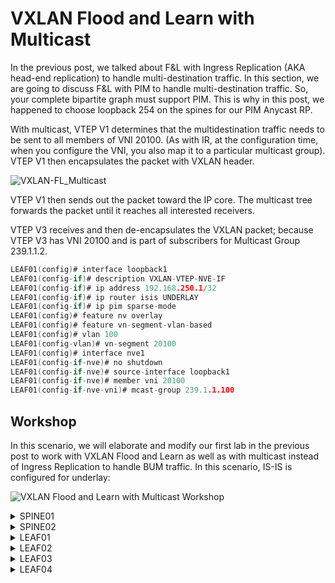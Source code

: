 # VXLAN Flood and Learn with Multicast

In the previous post, we talked about F&L with Ingress Replication (AKA head-end replication) to handle multi-destination traffic. In this section, we are going to discuss F&L with PIM to handle multi-destination traffic. So, your complete bipartite graph must support PIM. This is why in this post, we happened to choose loopback 254 on the spines for our PIM Anycast RP.

With multicast, VTEP V1 determines that the multidestination traffic needs to be sent to all members of VNI 20100. (As with IR, at the configuration time, when you configure the VNI, you also map it to a particular multicast group). VTEP V1 then encapsulates the packet with VXLAN header.

![VXLAN-FL_Multicast](https://user-images.githubusercontent.com/31813625/232262481-cec126c2-f684-498d-aabf-88b0b68771d6.svg "VXLAN Flood and Learn with Multicast")

VTEP V1 then sends out the packet toward the IP core. The multicast tree forwards the packet until it reaches all interested receivers.

VTEP V3 receives and then de-encapsulates the VXLAN packet; because VTEP V3 has VNI 20100 and is part of subscribers for Multicast Group 239.1.1.2.

```c
LEAF01(config)# interface loopback1
LEAF01(config-if)# description VXLAN-VTEP-NVE-IF
LEAF01(config-if)# ip address 192.168.250.1/32
LEAF01(config-if)# ip router isis UNDERLAY
LEAF01(config-if)# ip pim sparse-mode
LEAF01(config)# feature nv overlay
LEAF01(config)# feature vn-segment-vlan-based
LEAF01(config)# vlan 100
LEAF01(config-vlan)# vn-segment 20100
LEAF01(config)# interface nve1
LEAF01(config-if-nve)# no shutdown
LEAF01(config-if-nve)# source-interface loopback1
LEAF01(config-if-nve)# member vni 20100
LEAF01(config-if-nve-vni)# mcast-group 239.1.1.100
```
## Workshop

In this scenario, we will elaborate and modify our first lab in the previous post to work with VXLAN Flood and Learn as well as with multicast instead of Ingress Replication to handle BUM traffic. In this scenario, IS-IS is configured for underlay:

![VXLAN Flood and Learn with Multicast Workshop](https://user-images.githubusercontent.com/31813625/232261114-774992f1-bed8-4042-b95a-5de440b84077.jpg "VXLAN F&L and Multicast Workshop")

<details>
 
<summary>SPINE01</summary>

```elixir
feature pim
feature isis
ip pim rp-address 192.168.0.254
ip pim anycast-rp 192.168.0.254 192.168.0.1
ip pim anycast-rp 192.168.0.254 192.168.0.2

interface Ethernet1/1
  description FABRIC
  medium p2p
  ip unnumbered loopback0
  ip router isis UNDERLAY
  ip pim sparse-mode
  no shutdown

interface Ethernet1/2
  description FABRIC
  medium p2p
  ip unnumbered loopback0
  ip router isis UNDERLAY
  ip pim sparse-mode
  no shutdown

interface Ethernet1/3
  description FABRIC
  medium p2p
  ip unnumbered loopback0
  ip router isis UNDERLAY
  ip pim sparse-mode
  no shutdown

interface Ethernet1/4
  description FABRIC
  medium p2p
  ip unnumbered loopback0
  ip router isis UNDERLAY
  ip pim sparse-mode
  no shutdown

interface loopback0
  description UNDERLAY
  ip address 192.168.0.1/32
  ip router isis UNDERLAY
  ip pim sparse-mode

interface loopback254
  ip address 192.168.0.254/32
  ip router isis UNDERLAY
  ip pim sparse-mode
icam monitor scale

line console
line vty
router isis UNDERLAY
  net 49.0000.0000.0001.00
  is-type level-2
```
</details>

<details>

<summary>SPINE02</summary>

```elixir
feature pim
feature isis
ip pim rp-address 192.168.0.254
ip pim anycast-rp 192.168.0.254 192.168.0.1
ip pim anycast-rp 192.168.0.254 192.168.0.2

interface Ethernet1/1
  description FABRIC
  medium p2p
  ip unnumbered loopback0
  ip router isis UNDERLAY
  ip pim sparse-mode
  no shutdown

interface Ethernet1/2
  description FABRIC
  medium p2p
  ip unnumbered loopback0
  ip router isis UNDERLAY
  ip pim sparse-mode
  no shutdown

interface Ethernet1/3
  description FABRIC
  medium p2p
  ip unnumbered loopback0
  ip router isis UNDERLAY
  ip pim sparse-mode
  no shutdown

interface Ethernet1/4
  description FABRIC
  medium p2p
  ip unnumbered loopback0
  ip router isis UNDERLAY
  ip pim sparse-mode
  no shutdown

interface loopback0
  description UNDERLAY
  ip address 192.168.0.2/32
  ip router isis UNDERLAY
  ip pim sparse-mode

interface loopback254
  ip address 192.168.0.254/32
  ip router isis UNDERLAY
  ip pim sparse-mode
icam monitor scale

line console
line vty
router isis UNDERLAY
  net 49.0000.0000.0002.00
  is-type level-2
```
</details>

<details>

<summary>LEAF01</summary>
 
```elixir
feature pim
feature isis
feature interface-vlan
feature vn-segment-vlan-based
feature nv overlay

ip pim rp-address 192.168.0.254
vlan 100,200
vlan 100
  vn-segment 20100
vlan 200
  vn-segment 20200

interface nve1
  no shutdown
  source-interface loopback1
  member vni 20100
    mcast-group 239.1.1.100
  member vni 20200
    mcast-group 239.1.1.200

interface Ethernet1/1
  description FABRIC
  no switchport
  medium p2p
  ip unnumbered loopback0
  ip router isis UNDERLAY
  ip pim sparse-mode
  no shutdown

interface Ethernet1/2
  description FABRIC
  no switchport
  medium p2p
  ip unnumbered loopback0
  ip router isis UNDERLAY
  ip pim sparse-mode
  no shutdown

interface Ethernet1/41
  switchport access vlan 100

interface loopback0
  description UNDERLAY
  ip address 192.168.1.1/32
  ip router isis UNDERLAY
  ip pim sparse-mode

interface loopback1
  description VXLAN-VTEP-NVE-IF
  ip address 192.168.250.1/32
  ip router isis UNDERLAY
  ip pim sparse-mode
icam monitor scale

router isis UNDERLAY
  net 49.0000.0000.1001.00
  is-type level-2
```

</details>

<details>

<summary>LEAF02</summary>

```elixir
feature pim
feature isis
feature interface-vlan
feature vn-segment-vlan-based
feature nv overlay

ip pim rp-address 192.168.0.254
vlan 100,200
vlan 100
  vn-segment 20100
vlan 200
  vn-segment 20200

interface nve1
  no shutdown
  source-interface loopback1
  member vni 20100
    mcast-group 239.1.1.100
  member vni 20200
    mcast-group 239.1.1.200

interface Ethernet1/1
  description FABRIC
  no switchport
  medium p2p
  ip unnumbered loopback0
  ip router isis UNDERLAY
  ip pim sparse-mode
  no shutdown

interface Ethernet1/2
  description FABRIC
  no switchport
  medium p2p
  ip unnumbered loopback0
  ip router isis UNDERLAY
  ip pim sparse-mode
  no shutdown

interface Ethernet1/41
  switchport access vlan 100

interface loopback0
  description UNDERLAY
  ip address 192.168.1.2/32
  ip router isis UNDERLAY
  ip pim sparse-mode

interface loopback1
  description VXLAN-VTEP-NVE-IF
  ip address 192.168.250.2/32
  ip router isis UNDERLAY
  ip pim sparse-mode
icam monitor scale

router isis UNDERLAY
  net 49.0000.0000.1002.00
  is-type level-2
```
</details>

<details>

<summary>LEAF03</summary>

```elixir
feature pim
feature isis
feature interface-vlan
feature vn-segment-vlan-based
feature nv overlay

ip pim rp-address 192.168.0.254
vlan 100,200
vlan 100
  vn-segment 20100
vlan 200
  vn-segment 20200

interface nve1
  no shutdown
  source-interface loopback1
  member vni 20100
    mcast-group 239.1.1.100
  member vni 20200
    mcast-group 239.1.1.200

interface Ethernet1/1
  description FABRIC
  no switchport
  medium p2p
  ip unnumbered loopback0
  ip router isis UNDERLAY
  ip pim sparse-mode
  no shutdown

interface Ethernet1/2
  description FABRIC
  no switchport
  medium p2p
  ip unnumbered loopback0
  ip router isis UNDERLAY
  ip pim sparse-mode
  no shutdown

interface Ethernet1/41
  switchport access vlan 200

interface loopback0
  description UNDERLAY
  ip address 192.168.1.3/32
  ip router isis UNDERLAY
  ip pim sparse-mode

interface loopback1
  description VXLAN-VTEP-NVE-IF
  ip address 192.168.250.3/32
  ip router isis UNDERLAY
  ip pim sparse-mode
icam monitor scale

router isis UNDERLAY
  net 49.0000.0000.1003.00
  is-type level-2
```
</details>

<details>

<summary>LEAF04</summary>

```elixir
feature pim
feature isis
feature interface-vlan
feature vn-segment-vlan-based
feature nv overlay

ip pim rp-address 192.168.0.254
vlan 100,200
vlan 100
  vn-segment 20100
vlan 200
  vn-segment 20200

interface nve1
  no shutdown
  source-interface loopback1
  member vni 20100
    mcast-group 239.1.1.100
  member vni 20200
    mcast-group 239.1.1.200

interface Ethernet1/1
  description FABRIC
  no switchport
  medium p2p
  ip unnumbered loopback0
  ip router isis UNDERLAY
  ip pim sparse-mode
  no shutdown

interface Ethernet1/2
  description FABRIC
  no switchport
  medium p2p
  ip unnumbered loopback0
  ip router isis UNDERLAY
  ip pim sparse-mode
  no shutdown

interface Ethernet1/41
  switchport access vlan 200

interface loopback0
  description UNDERLAY
  ip address 192.168.1.4/32
  ip router isis UNDERLAY
  ip pim sparse-mode

interface loopback1
  description VXLAN-VTEP-NVE-IF
  ip address 192.168.250.4/32
  ip router isis UNDERLAY
  ip pim sparse-mode
icam monitor scale

router isis UNDERLAY
  net 49.0000.0000.1004.00
  is-type level-2
  ```
</details>